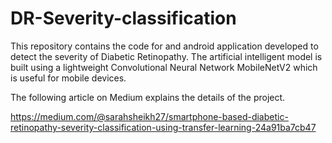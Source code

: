 # DR-Severity-classification
This repository contains the code for and android application developed to detect the severity of Diabetic Retinopathy. The artificial intelligent model is built using a lightweight Convolutional Neural Network MobileNetV2 which is useful for mobile devices.

The following article on Medium explains the details of the project.

https://medium.com/@sarahsheikh27/smartphone-based-diabetic-retinopathy-severity-classification-using-transfer-learning-24a91ba7cb47
